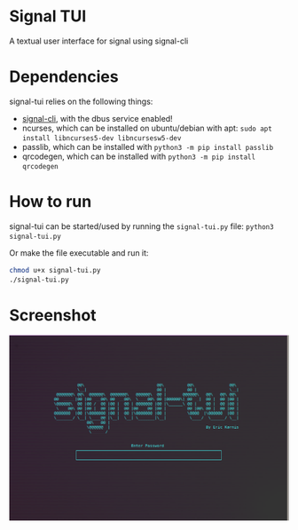 # Signal TUI

A textual user interface for signal using signal-cli


# Dependencies

signal-tui relies on the following things:

- [signal-cli](https://github.com/AsamK/signal-cli), with the dbus service enabled!
- ncurses, which can be installed on ubuntu/debian with apt: `sudo apt install libncurses5-dev libncursesw5-dev`
- passlib, which can be installed with `python3 -m pip install passlib`
- qrcodegen, which can be installed with `python3 -m pip install qrcodegen`


# How to run

signal-tui can be started/used by running the `signal-tui.py` file: `python3 signal-tui.py`

Or make the file executable and run it:
```sh
chmod u+x signal-tui.py
./signal-tui.py
```


# Screenshot

![Signal-Tui Interface](signal-tui.png)

